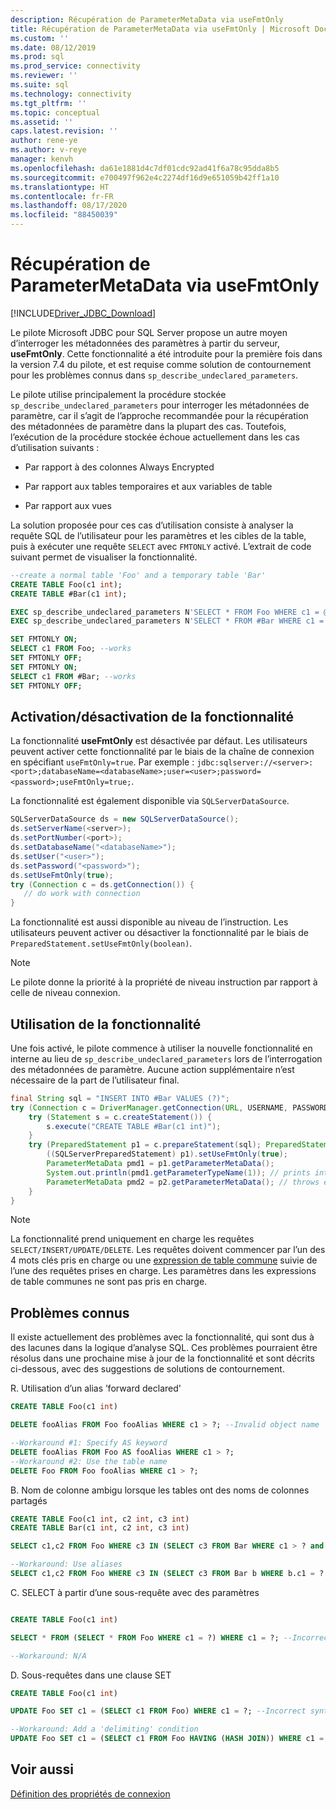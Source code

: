 ```yaml
---
description: Récupération de ParameterMetaData via useFmtOnly
title: Récupération de ParameterMetaData via useFmtOnly | Microsoft Docs
ms.custom: ''
ms.date: 08/12/2019
ms.prod: sql
ms.prod_service: connectivity
ms.reviewer: ''
ms.suite: sql
ms.technology: connectivity
ms.tgt_pltfrm: ''
ms.topic: conceptual
ms.assetid: ''
caps.latest.revision: ''
author: rene-ye
ms.author: v-reye
manager: kenvh
ms.openlocfilehash: da61e1881d4c7df01cdc92ad41f6a78c95dda8b5
ms.sourcegitcommit: e700497f962e4c2274df16d9e651059b42ff1a10
ms.translationtype: HT
ms.contentlocale: fr-FR
ms.lasthandoff: 08/17/2020
ms.locfileid: "88450039"
---
```

# <a name="retrieving-parametermetadata-via-usefmtonly"></a>Récupération de ParameterMetaData via useFmtOnly
[!INCLUDE[Driver_JDBC_Download](../../includes/driver_jdbc_download.md)]

  Le pilote Microsoft JDBC pour SQL Server propose un autre moyen d’interroger les métadonnées des paramètres à partir du serveur, **useFmtOnly**. Cette fonctionnalité a été introduite pour la première fois dans la version 7.4 du pilote, et est requise comme solution de contournement pour les problèmes connus dans `sp_describe_undeclared_parameters`.
  
  Le pilote utilise principalement la procédure stockée `sp_describe_undeclared_parameters` pour interroger les métadonnées de paramètre, car il s’agit de l’approche recommandée pour la récupération des métadonnées de paramètre dans la plupart des cas. Toutefois, l’exécution de la procédure stockée échoue actuellement dans les cas d’utilisation suivants :
  
-   Par rapport à des colonnes Always Encrypted
  
-   Par rapport aux tables temporaires et aux variables de table
  
-   Par rapport aux vues 
  
  La solution proposée pour ces cas d’utilisation consiste à analyser la requête SQL de l’utilisateur pour les paramètres et les cibles de la table, puis à exécuter une requête `SELECT` avec `FMTONLY` activé. L’extrait de code suivant permet de visualiser la fonctionnalité.
  
```sql
--create a normal table 'Foo' and a temporary table 'Bar'
CREATE TABLE Foo(c1 int);
CREATE TABLE #Bar(c1 int);

EXEC sp_describe_undeclared_parameters N'SELECT * FROM Foo WHERE c1 = @p0' --works fine
EXEC sp_describe_undeclared_parameters N'SELECT * FROM #Bar WHERE c1 = @p0' --fails with "Invalid object name '#Bar'"

SET FMTONLY ON;
SELECT c1 FROM Foo; --works
SET FMTONLY OFF;
SET FMTONLY ON;
SELECT c1 FROM #Bar; --works
SET FMTONLY OFF;
```
 
## <a name="turning-the-feature-onoff"></a>Activation/désactivation de la fonctionnalité 
 La fonctionnalité **useFmtOnly** est désactivée par défaut. Les utilisateurs peuvent activer cette fonctionnalité par le biais de la chaîne de connexion en spécifiant `useFmtOnly=true`. Par exemple : `jdbc:sqlserver://<server>:<port>;databaseName=<databaseName>;user=<user>;password=<password>;useFmtOnly=true;`.
 
 La fonctionnalité est également disponible via `SQLServerDataSource`.
 ```java
SQLServerDataSource ds = new SQLServerDataSource();
ds.setServerName(<server>);
ds.setPortNumber(<port>);
ds.setDatabaseName("<databaseName>");
ds.setUser("<user>");
ds.setPassword("<password>");
ds.setUseFmtOnly(true);
try (Connection c = ds.getConnection()) {
    // do work with connection
}
 ```
 
 La fonctionnalité est aussi disponible au niveau de l’instruction. Les utilisateurs peuvent activer ou désactiver la fonctionnalité par le biais de `PreparedStatement.setUseFmtOnly(boolean)`.
> [!NOTE]  
>  Le pilote donne la priorité à la propriété de niveau instruction par rapport à celle de niveau connexion.

## <a name="using-the-feature"></a>Utilisation de la fonctionnalité
  Une fois activé, le pilote commence à utiliser la nouvelle fonctionnalité en interne au lieu de `sp_describe_undeclared_parameters` lors de l’interrogation des métadonnées de paramètre. Aucune action supplémentaire n’est nécessaire de la part de l’utilisateur final.
```java
final String sql = "INSERT INTO #Bar VALUES (?)";
try (Connection c = DriverManager.getConnection(URL, USERNAME, PASSWORD)) {
    try (Statement s = c.createStatement()) {
        s.execute("CREATE TABLE #Bar(c1 int)");
    }
    try (PreparedStatement p1 = c.prepareStatement(sql); PreparedStatement p2 = c.prepareStatement(sql)) {
        ((SQLServerPreparedStatement) p1).setUseFmtOnly(true);
        ParameterMetaData pmd1 = p1.getParameterMetaData();
        System.out.println(pmd1.getParameterTypeName(1)); // prints int
        ParameterMetaData pmd2 = p2.getParameterMetaData(); // throws exception, Invalid object name '#Bar'
    }
}
```
> [!NOTE]  
>  La fonctionnalité prend uniquement en charge les requêtes `SELECT/INSERT/UPDATE/DELETE`. Les requêtes doivent commencer par l’un des 4 mots clés pris en charge ou une [expression de table commune](https://docs.microsoft.com/sql/t-sql/queries/with-common-table-expression-transact-sql?view=sql-server-2017) suivie de l’une des requêtes prises en charge. Les paramètres dans les expressions de table communes ne sont pas pris en charge.

## <a name="known-issues"></a>Problèmes connus
  Il existe actuellement des problèmes avec la fonctionnalité, qui sont dus à des lacunes dans la logique d’analyse SQL. Ces problèmes pourraient être résolus dans une prochaine mise à jour de la fonctionnalité et sont décrits ci-dessous, avec des suggestions de solutions de contournement.
  
R. Utilisation d’un alias ’forward declared'
```sql
CREATE TABLE Foo(c1 int)

DELETE fooAlias FROM Foo fooAlias WHERE c1 > ?; --Invalid object name 'fooAlias'

--Workaround #1: Specify AS keyword
DELETE fooAlias FROM Foo AS fooAlias WHERE c1 > ?;
--Workaround #2: Use the table name
DELETE Foo FROM Foo fooAlias WHERE c1 > ?;
```

B. Nom de colonne ambigu lorsque les tables ont des noms de colonnes partagés
```sql
CREATE TABLE Foo(c1 int, c2 int, c3 int)
CREATE TABLE Bar(c1 int, c2 int, c3 int)

SELECT c1,c2 FROM Foo WHERE c3 IN (SELECT c3 FROM Bar WHERE c1 > ? and c2 < ? and c3 = ?); --Ambiguous Column Name

--Workaround: Use aliases
SELECT c1,c2 FROM Foo WHERE c3 IN (SELECT c3 FROM Bar b WHERE b.c1 = ? and b.c2 = ? and b.c3 = ?);
```

C. SELECT à partir d’une sous-requête avec des paramètres
```sql

CREATE TABLE Foo(c1 int)

SELECT * FROM (SELECT * FROM Foo WHERE c1 = ?) WHERE c1 = ?; --Incorrect syntax near '?'

--Workaround: N/A
```

D. Sous-requêtes dans une clause SET
```sql
CREATE TABLE Foo(c1 int)

UPDATE Foo SET c1 = (SELECT c1 FROM Foo) WHERE c1 = ?; --Incorrect syntax near ')'

--Workaround: Add a 'delimiting' condition
UPDATE Foo SET c1 = (SELECT c1 FROM Foo HAVING (HASH JOIN)) WHERE c1 = ?;
```

## <a name="see-also"></a>Voir aussi  
 [Définition des propriétés de connexion](../../connect/jdbc/setting-the-connection-properties.md)  
  
  
